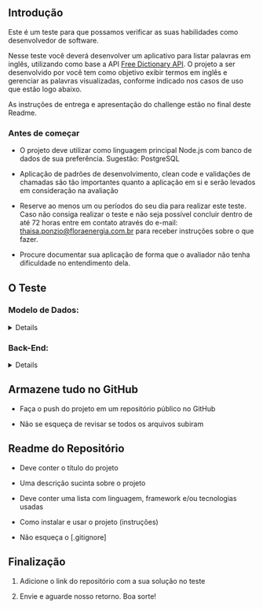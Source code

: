 ## Introdução

Este é um teste para que possamos verificar as suas habilidades como desenvolvedor de software.

Nesse teste você deverá desenvolver um aplicativo para listar palavras em inglês, utilizando como base a API [Free Dictionary API](https://dictionaryapi.dev/). O projeto a ser desenvolvido por você tem como objetivo exibir termos em inglês e gerenciar as palavras visualizadas, conforme indicado nos casos de uso que estão logo abaixo.

As instruções de entrega e apresentação do challenge estão no final deste Readme.

### Antes de começar

- O projeto deve utilizar como linguagem principal Node.js com banco de dados de sua preferência. Sugestão: PostgreSQL

- Aplicação de padrões de desenvolvimento, clean code e validações de chamadas são tão importantes quanto a aplicação em si e serão levados em consideração na avaliação

- Reserve ao menos um ou períodos do seu dia para realizar este teste. Caso não consiga realizar o teste e não seja possível concluir dentro de até 72 horas entre em contato através do e-mail: thaisa.ponzio@floraenergia.com.br para receber instruções sobre o que fazer.

- Procure documentar sua aplicação de forma que o avaliador não tenha dificuldade no entendimento dela.

## O Teste

### Modelo de Dados:

<details close>

Conforme indicado na documentação da API, a API retorna as informações de uma palavra, tais como etimologia, sinônimos, exemplos de uso, etc. Utilize os campos indicados na documentação dos endpoints para obter os dados necessários.

</details>

### Back-End:

<details close>

Nessa etapa você deverá construir uma API Restful com as melhores práticas de desenvolvimento.

**Obrigatório 1** - Você deverá atender aos seguintes casos de uso:

- Como usuário, devo ser capaz de realizar login com usuário e senha

- Como usuário, devo ser capaz de visualizar a lista de palavras do dicionário

- Como usuário, devo ser capaz de visualizar o detalhes de uma palavra do dicionário

- Como usuário, devo ser capaz de guardar no histórico palavras já visualizadas

- Como usuário, devo ser capaz de visualizar o histórico de palavras já visualizadas

- Como usuário, deve ser capaz de guardar uma palavra como favorita

- Como usuário, deve ser capaz de apagar uma palavra favorita

- Internamente, a API deve fazer proxy da Words API, pois assim o front irá acessar somente a sua API

**Obrigatório 2** - Você deverá desenvolver as seguintes rotas com suas requisições e respostas:

<details close>

<summary>[GET] /</summary>

<p>

Retornar a mensagem "English Dictionary"

</p>

```json
{
  "message": "English Dictionary"
}
```

</details>

<details close>

<summary>[POST] /auth/signup</summary>

```json
{
  "name": "User 1",

  "email": "example@email.com",

  "password": "test"
}
```

```json
{
  "id": "f3a106sa65dv53ab2c1380acef",

  "name": "User 1",

  "token": "Bearer JWT.Token"
}
```

</details>

<details close>

<summary>[POST] /auth/signin</summary>

```json
{
  "email": "example@email.com",

  "password": "test"
}
```

```json
{
  "id": "f3a106sa65dv53ab2c1380acef",

  "name": "User 1",

  "token": "Bearer JWT.Token"
}
```

</details>

<details close>

<summary>[GET] /entries/en</summary>

<p>

Retornar a lista de palavras do dicionário, com paginação e suporte a busca. O endpoint de paginação de uma busca hipotética deve retornar a seguinte estrutura:

<br/>

[GET]/entries/en?search=fire&limit=4

</p>

```json
{
  "results": ["fire", "firefly", "fireplace", "fireman"],

  "totalDocs": 20,

  "page": 1,

  "totalPages": 5,

  "hasNext": true,

  "hasPrev": false
}
```

</details>

<details close>

<summary>[GET] /entries/en/:word</summary>

<p>

Retornar as informações da palavra especificada e registrar no histórico de acesso.

</p>

</details>

<details close>

<summary>[POST] /entries/en/:word/favorite</summary>

<p>

Salva a palavra na lista de favoritas (retorno de dados no body é opcional)

</p>

</details>

<details close>

<summary>[DELETE] /entries/en/:word/unfavorite</summary>

<p>

Remover a palavra da lista de favoritas (retorno de dados no body é opcional)

</p>

</details>

<details close>

<summary>[GET] /user/me</summary>

<p>

Retornar o perfil do usúario

</p>

</details>

<details close>

<summary>[GET] /user/me/history</summary>

<p>

Retornar a lista de palavras visitadas

</p>

```json
{
  "results": [
    {
      "word": "fire",

      "added": "2024-05-05T19:28:13.531Z"
    },

    {
      "word": "firefly",

      "added": "2024-05-05T19:28:44.021Z"
    },

    {
      "word": "fireplace",

      "added": "2024-05-05T19:29:28.631Z"
    },

    {
      "word": "fireman",

      "added": "2024-05-05T19:30:03.711Z"
    }
  ],

  "totalDocs": 20,

  "page": 2,

  "totalPages": 5,

  "hasNext": true,

  "hasPrev": true
}
```

</details>

<details close>

<summary>[GET] /user/me/favorites</summary>

<p>

Retornar a lista de palavras marcadas como favoritas

</p>

```json
{
  "results": [
    {
      "word": "fire",

      "added": "2024-05-05T19:30:23.928Z"
    },

    {
      "word": "firefly",

      "added": "2024-05-05T19:30:24.088Z"
    },

    {
      "word": "fireplace",

      "added": "2024-05-05T19:30:28.963Z"
    },

    {
      "word": "fireman",

      "added": "2024-05-05T19:30:33.121Z"
    }
  ],

  "totalDocs": 20,

  "page": 2,

  "totalPages": 5,

  "hasNext": true,

  "hasPrev": true
}
```

</details>

Além disso, os endpoints devem utilizar os seguintes códigos de status:

- 200: sucesso com body ou sem body

- 204: sucesso sem body

- 400: mensagem de erro em formato humanizado, ou seja, sem informações internas e códigos de erro:

```json
{
  "message": "Error message"
}
```

**Obrigatório 3** - Você deve criar um script para baixar a lista de palavras do repositório e importar estas palavras para o banco de dados. A API não possui endpoint com a lista de palavras. Para criar seu endpoint será necessário alimentar o seu banco de dados com o [arquivo existente dentro do projeto no Github](https://github.com/dwyl/english-words/blob/master/words_dictionary.json).

**Obrigatório 4** - Salvar em cache o resultado das requisições a API, para agilizar a resposta em caso de buscas com parâmetros repetidos. Sugestões são usar o Redis e/ou MongoDB;

O cache pode ser feito para guardar todo o corpo das respostas ou para guardar o resultado das queries do banco. Para identificar a presença de cache, será necessário adicionar os seguintes headers nas respostas:

- x-cache: valores HIT (retornou dados em cache) ou MISS (precisou buscar no banco)

- x-response-time: duração da requisição em milissegundos

**Diferenciais:**

- **Descrever a documentação da API** utilizando o conceito de close API 3.0;

- **Escrever Unit Tests** para os endpoints da API;

- **Configurar Docker no Projeto** para facilitar o Deploy da equipe de DevOps;

- **Deploy em algum servidor**, com ou sem automatização do CI.

- **Implementar paginação com cursores** ao inves de usar page e limit . Ao realizar este diferencial, o retorno dos endpoints deve possuir a seguinte estrutura:

```json
{
  "results": ["fire", "firefly", "fireplace", "fireman"],

  "totalDocs": 20,

  "previous": "eyIkb2lkIjoiNTgwZmQxNmjJkOGI5In0",

  "next": "eyIkb2lkIjoiNTgwZmQxNm1NjJkOGI4In0",

  "hasNext": true,

  "hasPrev": true
}
```

</details>

## Armazene tudo no GitHub

- Faça o push do projeto em um repositório público no GitHub

- Não se esqueça de revisar se todos os arquivos subiram

## Readme do Repositório

- Deve conter o título do projeto

- Uma descrição sucinta sobre o projeto

- Deve conter uma lista com linguagem, framework e/ou tecnologias usadas

- Como instalar e usar o projeto (instruções)

- Não esqueça o [.gitignore]

## Finalização

1. Adicione o link do repositório com a sua solução no teste

2. Envie e aguarde nosso retorno. Boa sorte!